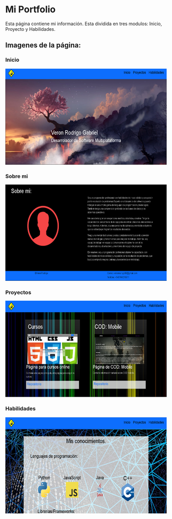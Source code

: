 # Mi Portfolio

Esta página contiene mi información. Esta dividida en tres modulos: Inicio, Proyecto y Habilidades.

## Imagenes de la página:

### Inicio

 <p>
    <img height="300" src = "./img/readme/inicio.png"></img>
 </p>

### Sobre mi

 <p>
    <img height="300" src = "./img/readme/sobremi.png"></img>
 </p>

### Proyectos

<p>
    <img height="300" src = "./img/readme/proyectos.png"></img>
 </p>

### Habilidades

<p>
    <img height="300" src = "./img/readme/habilidades.png"></img>
 </p>
